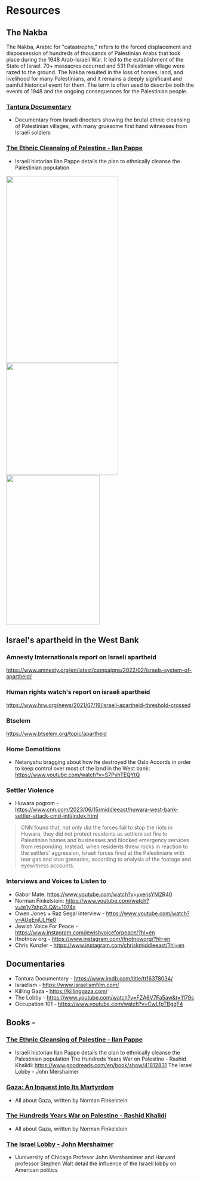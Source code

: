 # Resources 


## The Nakba

The Nakba, Arabic for "catastrophe," refers to the forced displacement and dispossession of hundreds of thousands of Palestinian Arabs that took place during the 1948 Arab-Israeli War. It led to the establishment of the State of Israel. 70+ massacres occurred and 531 Palestinian village were razed to the ground. The Nakba resulted in the loss of homes, land, and livelihood for many Palestinians, and it 
remains a deeply significant and painful historical event for them. The term is often used to describe both the events of 1948 and the ongoing consequences for the Palestinian people.


### [Tantura Documentary](https://www.tantura-film.com/)
- Documentary from Israeli directors showing the brutal ethnic cleansing of Palestinian villages, with many gruesome first hand witnesses from Israeli soldiers

### [The Ethnic Cleansing of Palestine - Ilan Pappe](https://www.goodreads.com/en/book/show/57540)
- Israeli historian Ilan Pappe details the plan to ethnically cleanse the Palestinian population


<img src="https://github.com/talal-nabulsi/palestine-resources/assets/7799496/1cd5c7da-abe6-4b00-b998-6947cd15c146" alt="" data-canonical-src="https://gyazo.com/eb5c5741b6a9a16c692170a41a49c858.png" width="300" height="500" />

<img src="https://github.com/talal-nabulsi/palestine-resources/assets/7799496/e9a924c6-9631-4b39-bf16-df58465b11e4" alt="" data-canonical-src="https://gyazo.com/eb5c5741b6a9a16c692170a41a49c858.png" width="300" height="300" />

<img src="https://github.com/talal-nabulsi/palestine-resources/assets/7799496/1a69c50e-5a15-4ddd-be59-813b7ffcae46" alt="" data-canonical-src="https://gyazo.com/eb5c5741b6a9a16c692170a41a49c858.png" width="250" height="400" />


## Israel's apartheid in the West Bank

### Amnesty Imternationals report on Israeli apartheid
https://www.amnesty.org/en/latest/campaigns/2022/02/israels-system-of-apartheid/

### Human rights watch's report on israeli apartheid
https://www.hrw.org/news/2021/07/19/israeli-apartheid-threshold-crossed

### Btselem 
https://www.btselem.org/topic/apartheid

### Home Demolitions
- Netanyahu bragging about how he destroyed the Oslo Accords in order to keep control over most of the land in the West bank: https://www.youtube.com/watch?v=S7PyhTEQYtQ

### Settler Violence

- Huwara pogrom - https://www.cnn.com/2023/06/15/middleeast/huwara-west-bank-settler-attack-cmd-intl/index.html
> CNN found that, not only did the forces fail to stop the riots in Huwara, they did not protect residents as settlers set fire to Palestinian homes and businesses and blocked emergency services from responding. Instead, when residents threw rocks in reaction to the settlers’ aggression, Israeli forces fired at the Palestinians with tear gas and stun grenades, according to analysis of the footage and eyewitness accounts.


### Interviews and Voices to Listen to
- Gabor Mate: https://www.youtube.com/watch?v=yxensYM2R40
- Norman Finkelstein: https://www.youtube.com/watch?v=te1y7ahp2LQ&t=1074s
- Owen Jones + Raz Segal interview - https://www.youtube.com/watch?v=AUeEnjULHe0
- Jewish Voice For Peace - https://www.instagram.com/jewishvoiceforpeace/?hl=en
- Ifnotnow org - https://www.instagram.com/ifnotnoworg/?hl=en
- Chris Kunzler - https://www.instagram.com/chriskmiddleeast/?hl=en


## Documentaries
- Tantura Documentary - https://www.imdb.com/title/tt16378034/
- Israelism - https://www.israelismfilm.com/
- Killing Gaza - https://killinggaza.com/
- The Lobby - https://www.youtube.com/watch?v=FZA6V7Fa5aw&t=1179s
- Occupation 101 - https://www.youtube.com/watch?v=CwLfpTBgqF4

## Books - 
### [The Ethnic Cleansing of Palestine - Ilan Pappe](https://www.goodreads.com/en/book/show/57540)
- Israeli historian Ilan Pappe details the plan to ethnically cleanse the Palestinian population
The Hundreds Years War on Palestine - Rashid Khalidi: https://www.goodreads.com/en/book/show/41812831
The Israel Lobby - John Mershaimer

### [Gaza: An Inquest into Its Martyrdom](https://www.amazon.com/Gaza-Inquest-into-Its-Martyrdom/dp/0520295714)
- All about Gaza, written by Norman Finkelstein


### [The Hundreds Years War on Palestine - Rashid Khalidi](https://www.goodreads.com/en/book/show/41812831)
- All about Gaza, written by Norman Finkelstein

### [The Israel Lobby - John Mershaimer](https://www.goodreads.com/en/book/show/57540)
- Uuniversity of Chicago Profesor John Mershamimer and Harvard professor Stephen Walt detail the influence of the Israeli lobby on American politics




